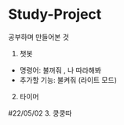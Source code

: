 # Study-Project
공부하며 만들어본 것

1. 챗봇
- 명령어: 불꺼줘 , 나 따라해봐
- 추가할 기능: 불켜줘 (라이트 모드)

2. 타이머

#22/05/02
3. 쿵쿵따
